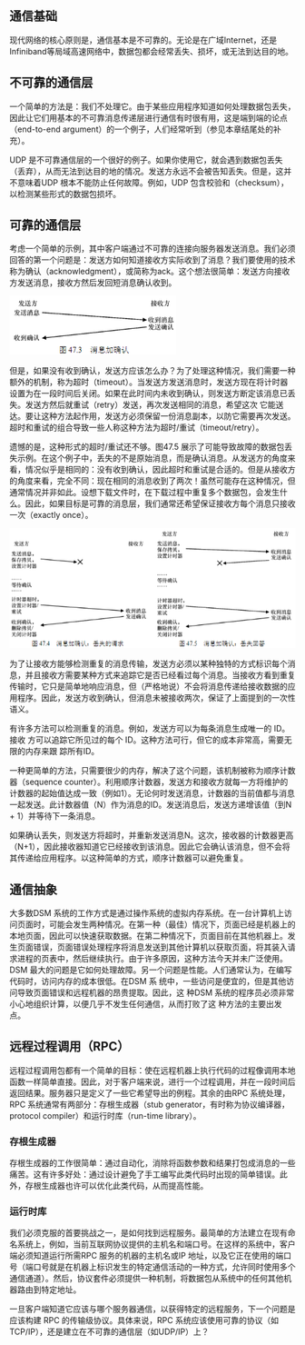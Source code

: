 
##   通信基础
现代网络的核心原则是，通信基本是不可靠的。无论是在广域Internet，还是 Infiniband等局域高速网络中，数据包都会经常丢失、损坏，或无法到达目的地。

##  不可靠的通信层

一个简单的方法是：我们不处理它。由于某些应用程序知道如何处理数据包丢失，因此让它们用基本的不可靠消息传递层进行通信有时很有用，这是端到端的论点（end-to-end argument）的一个例子，人们经常听到（参见本章结尾处的补充）。

UDP 是不可靠通信层的一个很好的例子。如果你使用它，就会遇到数据包丢失（丢弃），从而无法到达目的地的情况。发送方永远不会被告知丢失。但是，这并不意味着UDP 根本不能防止任何故障。例如，UDP 包含校验和（checksum），以检测某些形式的数据包损坏。

## 可靠的通信层

考虑一个简单的示例，其中客户端通过不可靠的连接向服务器发送消息。我们必须回答的第一个问题是：发送方如何知道接收方实际收到了消息？我们要使用的技术称为确认（acknowledgment），或简称为ack。这个想法很简单：发送方向接收方发送消息，接收方然后发回短消息确认收到。

![](markdown_import_image/import-2023-01-02-18-09-37.png)

但是，如果没有收到确认，发送方应该怎么办？为了处理这种情况，我们需要一种额外的机制，称为超时（timeout）。当发送方发送消息时，发送方现在将计时器设置为在一段时间后关闭。如果在此时间内未收到确认，则发送方断定该消息已丢失。发送方然后就重试（retry）发送，再次发送相同的消息，希望这次
它能送达。要让这种方法起作用，发送方必须保留一份消息副本，以防它需要再次发送。超时和重试的组合导致一些人称这种方法为超时/重试（timeout/retry）。

遗憾的是，这种形式的超时/重试还不够。图47.5 展示了可能导致故障的数据包丢失示例。在这个例子中，丢失的不是原始消息，而是确认消息。从发送方的角度来看，情况似乎是相同的：没有收到确认，因此超时和重试是合适的。但是从接收方的角度来看，完全不同：现在相同的消息收到了两次！虽然可能存在这种情况，但通常情况并非如此。设想下载文件时，在下载过程中重复多个数据包，会发生什么。因此，如果目标是可靠的消息层，我们通常还希望保证接收方每个消息只接收一次（exactly once）。

![](markdown_import_image/import-2023-01-02-18-11-14.png)

为了让接收方能够检测重复的消息传输，发送方必须以某种独特的方式标识每个消息，并且接收方需要某种方式来追踪它是否已经看过每个消息。当接收方看到重复传输时，它只是简单地响应消息，但（严格地说）不会将消息传递给接收数据的应用程序。因此，发送方收到确认，但消息未被接收两次，保证了上面提到的一次性语义。 

有许多方法可以检测重复的消息。例如，发送方可以为每条消息生成唯一的 ID。接收
方可以追踪它所见过的每个 ID。这种方法可行，但它的成本非常高，需要无限的内存来跟
踪所有ID。 

一种更简单的方法，只需要很少的内存，解决了这个问题，该机制被称为顺序计数器（sequence counter）。利用顺序计数器，发送方和接收方就每一方将维护的计数器的起始值达成一致（例如1）。无论何时发送消息，计数器的当前值都与消息一起发送。此计数器值（N）作为消息的ID。发送消息后，发送方递增该值（到N + 1）并等待下一条消息。 

如果确认丢失，则发送方将超时，并重新发送消息N。这次，接收器的计数器更高（N+1），因此接收器知道它已经接收到该消息。因此它会确认该消息，但不会将其传递给应用程序。以这种简单的方式，顺序计数器可以避免重复。

## 通信抽象

大多数DSM 系统的工作方式是通过操作系统的虚拟内存系统。在一台计算机上访问页面时，可能会发生两种情况。在第一种（最佳）情况下，页面已经是机器上的本地页面，因此可以快速获取数据。在第二种情况下，页面目前在其他机器上。发生页面错误，页面错误处理程序将消息发送到其他计算机以获取页面，将其装入请求进程的页表中，然后继续执行。由于许多原因，这种方法今天并未广泛使用。DSM 最大的问题是它如何处理故障。另一个问题是性能。人们通常认为，在编写代码时，访问内存的成本很低。在DSM 系
统中，一些访问是便宜的，但是其他访问导致页面错误和远程机器的昂贵提取。因此，这
种DSM 系统的程序员必须非常小心地组织计算，以便几乎不发生任何通信，从而打败了这
种方法的主要出发点。

## 远程过程调用（RPC）

远程过程调用包都有一个简单的目标：使在远程机器上执行代码的过程像调用本地函数一样简单直接。因此，对于客户端来说，进行一个过程调用，并在一段时间后返回结果。服务器只是定义了一些它希望导出的例程。其余的由RPC 系统处理，RPC 系统通常有两部分：存根生成器（stub generator，有时称为协议编译器，protocol compiler）和运行时库（run-time library）。

### 存根生成器
存根生成器的工作很简单：通过自动化，消除将函数参数和结果打包成消息的一些痛苦。这有许多好处：通过设计避免了手工编写此类代码时出现的简单错误。此外，存根生成器也许可以优化此类代码，从而提高性能。

### 运行时库

我们必须克服的首要挑战之一，是如何找到远程服务。最简单的方法建立在现有命名系统上，例如，当前互联网协议提供的主机名和端口号。在这样的系统中，客户端必须知道运行所需RPC 服务的机器的主机名或IP 地址，以及它正在使用的端口号（端口号就是在机器上标识发生的特定通信活动的一种方式，允许同时使用多个通信通道）。然后，协议套件必须提供一种机制，将数据包从系统中的任何其他机器路由到特定地址。

一旦客户端知道它应该与哪个服务器通信，以获得特定的远程服务，下一个问题是应该构建 RPC 的传输级协议。具体来说，RPC 系统应该使用可靠的协议（如TCP/IP），还是建立在不可靠的通信层（如UDP/IP）上？